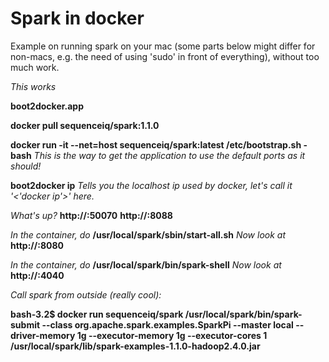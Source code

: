 # Spark in docker
Example on running spark on your mac (some parts below might differ for non-macs, e.g. the need of using 'sudo' in front of everything), without too much work.

*This works*

**boot2docker.app**

**docker pull sequenceiq/spark:1.1.0**

**docker run -it --net=host sequenceiq/spark:latest /etc/bootstrap.sh -bash**
*This is the way to get the application to use the default ports as it should!*

**boot2docker ip**
*Tells you the localhost ip used by docker, let's call it '<'docker ip'>' here.* 

*What's up?*
**http://<docker ip>:50070**
**http://<docker ip>:8088**

*In the container, do* **/usr/local/spark/sbin/start-all.sh**
*Now look at* **http://<docker ip>:8080**

*In the container, do* **/usr/local/spark/bin/spark-shell**
*Now look at* **http://<docker ip>:4040**

*Call spark from outside (really cool):*

**bash-3.2$ docker run sequenceiq/spark /usr/local/spark/bin/spark-submit --class org.apache.spark.examples.SparkPi --master local --driver-memory 1g --executor-memory 1g --executor-cores 1 /usr/local/spark/lib/spark-examples-1.1.0-hadoop2.4.0.jar**
